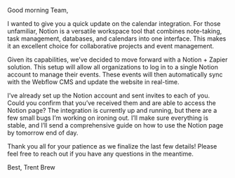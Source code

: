 Good morning Team,

I wanted to give you a quick update on the calendar integration. For those unfamiliar, Notion is a versatile workspace tool that combines note-taking, task management, databases, and calendars into one interface. This makes it an excellent choice for collaborative projects and event management.

Given its capabilities, we’ve decided to move forward with a Notion + Zapier solution. This setup will allow all organizations to log in to a single Notion account to manage their events. These events will then automatically sync with the Webflow CMS and update the website in real-time.

I’ve already set up the Notion account and sent invites to each of you. Could you confirm that you’ve received them and are able to access the Notion page? The integration is currently up and running, but there are a few small bugs I’m working on ironing out. I’ll make sure everything is stable, and I’ll send a comprehensive guide on how to use the Notion page by tomorrow end of day.

Thank you all for your patience as we finalize the last few details! Please feel free to reach out if you have any questions in the meantime.

Best,
Trent Brew
